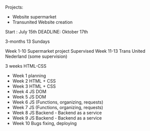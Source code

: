 Projects:
* Website supermarket 
* Transunited Website creation 

Start : July 15th
DEADLINE: Oktober 17th 

3-months
13 Sundays

Week 1-10 Supermarket project Supervised
Week 11-13 Trans United Nederland (some supervision)

3 weeks HTML-CSS 

* Week 1 planning
* Week 2 HTML + CSS
* Week 3 HTML + CSS
* Week 4 JS DOM
* Week 5 JS DOM
* Week 6 JS (Functions, organizing, requests)
* Week 7 JS (Functions, organizing, requests)
* Week 8 JS Backend - Backend as a service
* Week 9 JS Backend - Backend as a service
* Week 10 Bugs fixing, deploying